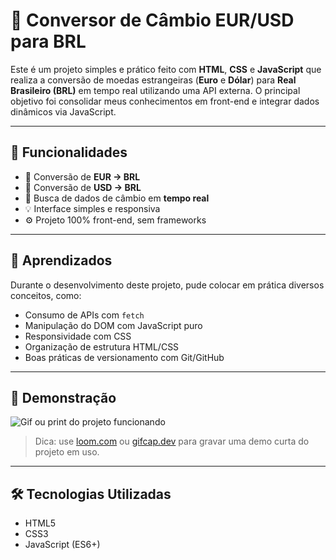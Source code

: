 # 💱 Conversor de Câmbio EUR/USD para BRL

Este é um projeto simples e prático feito com **HTML**, **CSS** e **JavaScript** que realiza a conversão de moedas estrangeiras (**Euro** e **Dólar**) para **Real Brasileiro (BRL)** em tempo real utilizando uma API externa. O principal objetivo foi consolidar meus conhecimentos em front-end e integrar dados dinâmicos via JavaScript.

---

## 🚀 Funcionalidades

- 🔄 Conversão de **EUR → BRL**
- 🔄 Conversão de **USD → BRL**
- 📡 Busca de dados de câmbio em **tempo real**
- 💡 Interface simples e responsiva
- ⚙️ Projeto 100% front-end, sem frameworks

---

## 🧠 Aprendizados

Durante o desenvolvimento deste projeto, pude colocar em prática diversos conceitos, como:

- Consumo de APIs com `fetch`
- Manipulação do DOM com JavaScript puro
- Responsividade com CSS
- Organização de estrutura HTML/CSS
- Boas práticas de versionamento com Git/GitHub

---

## 📸 Demonstração

![Gif ou print do projeto funcionando](caminho/para/o/print_ou_gif.gif)

> Dica: use [loom.com](https://www.loom.com/) ou [gifcap.dev](https://www.gifcap.dev/) para gravar uma demo curta do projeto em uso.

---

## 🛠️ Tecnologias Utilizadas

- HTML5
- CSS3
- JavaScript (ES6+)




